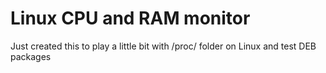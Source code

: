 # Linux CPU and RAM monitor
Just created this to play a little bit with /proc/ folder on Linux and test DEB packages
